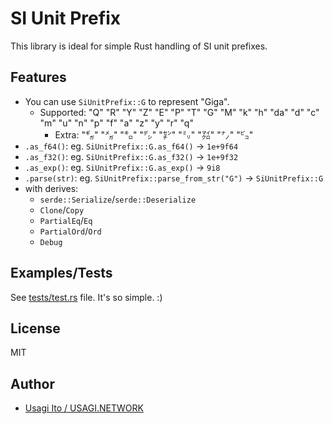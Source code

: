 # SI Unit Prefix

This library is ideal for simple Rust handling of SI unit prefixes.

## Features

- You can use `SiUnitPrefix::G` to represent "Giga".
  - Supported: "Q" "R" "Y" "Z" "E" "P" "T" "G" "M" "k" "h" "da" "d" "c" "m" "u" "n" "p" "f" "a" "z" "y" "r" "q"
    - Extra: "㌐" "㍋" "㌔" "㌥" "㌢" "㍉" "㍃" "㌨" "㌰"
- `.as_f64()`: eg. `SiUnitPrefix::G.as_f64()` -> `1e+9f64`
- `.as_f32()`: eg. `SiUnitPrefix::G.as_f32()` -> `1e+9f32`
- `.as_exp()`: eg. `SiUnitPrefix::G.as_exp()` -> `9i8`
- `.parse(str)`: eg. `SiUnitPrefix::parse_from_str("G")` -> `SiUnitPrefix::G`
- with derives:
  - `serde::Serialize`/`serde::Deserialize`
  - `Clone`/`Copy`
  - `PartialEq`/`Eq`
  - `PartialOrd`/`Ord`
  - `Debug`

## Examples/Tests

See [tests/test.rs](tests/test.rs) file. It's so simple. :)

## License

MIT

## Author

- [Usagi Ito / USAGI.NETWORK](https://usagi.network/)

